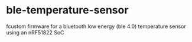 # ble-temperature-sensor
fcustom firmware for a bluetooth low energy (ble 4.0) temperature sensor using an nRF51822 SoC
